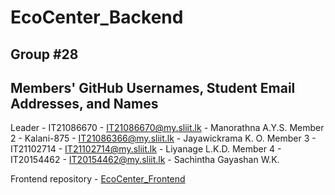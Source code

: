 # EcoCenter_Backend

## Group #28
## Members' GitHub Usernames, Student Email Addresses, and Names
Leader   -  IT21086670 - IT21086670@my.sliit.lk - Manorathna A.Y.S.
Member 2 -  Kalani-875 - IT21086366@my.sliit.lk - Jayawickrama K. O.
Member 3 -  IT21102714 - IT21102714@my.sliit.lk - Liyanage L.K.D.
Member 4 -  IT20154462 - IT20154462@my.sliit.lk - Sachintha Gayashan W.K.

Frontend repository - [EcoCenter_Frontend](https://github.com/Kalani-875/EcoCenter_Frontend.git)
